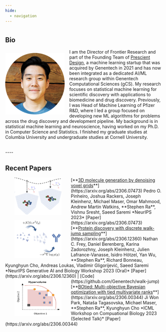 ```yaml
---
hide:
  - navigation
---
```



#

## Bio

<style>
img {
  display: block;
  margin-left: auto;
  margin-right: auto;
  float: left;
}
</style>

<img src="../img/profile.png" alt="profile" style="width:190px;height:196px; margin-top:12px; margin-right:15px;" />

I am the Director of Frontier Research and part of the Founding Team of [Prescient Design](https://www.gene.com/prescient), a machine learning startup that was acquired by Genentech in 2021 and has now been integrated as a dedicated AI/ML research group within Genentech Computational Sciences (gCS). My research focuses on statistical machine learning for scientific discovery with applications to biomedicine and drug discovery. Previously, I was Head of Machine Learning of Pfizer R&D, where I led a group focused on developing new ML algorithms for problems across the drug discovery and development pipeline. My background is in statistical machine learning and neuroscience, having worked on my Ph.D. in Computer Science and Statistics. I finished my graduate studies at Columbia University and undergraduate studies at Cornell University.  

<br>
----

## Recent Papers

<img src="../img/voxmol.png" style="height:120px; width:150px; margin-left:30px; margin-right:30px;">
[**<ins>3D molecule generation by denoising voxel grids</ins>**](https://arxiv.org/abs/2306.07473)  
Pedro O. Pinheiro, Joshua Rackers, Joseph Kleinhenz, Michael Maser, Omar Mahmood, Andrew Martin Watkins, **Stephen Ra**, Vishnu Sresht, Saeed Saremi  
*NeurIPS 2023*  
[Paper](https://arxiv.org/abs/2306.07473)

<img src="../img/dwjs.png" style="height:120px; width:150px; margin-left:30px; margin-right:30px;">
[**<ins>Protein discovery with discrete walk-jump sampling</ins>**](https://arxiv.org/abs/2306.12360)  
Nathan C. Frey, Daniel Berenberg, Karina Zadorozhny, Joseph Kleinhenz, Julien Lafrance-Vanasse, Isidro Hötzel, Yan Wu, **Stephen Ra**, Richard  Bonneau, Kyunghyun Cho, Andreas Loukas, Vladimir Gligorijević, Saeed Saremi  
*NeurIPS Generative AI and Biology Workshop 2023 (Oral)*  
[Paper](https://arxiv.org/abs/2306.12360) | [Code](https://github.com/Genentech/walk-jump)  

<img src="../img/ehvi.png" style="height:120px; width:150px; margin-left:30px; margin-right:30px;">
[**<ins>BOtied: Multi-objective Bayesian optimization with tied multivariate ranks</ins>**](https://arxiv.org/abs/2306.00344)  
Ji Won Park, Nataša Tagasovska, Michael Maser, **Stephen Ra**, Kyunghyun Cho  
*ICML Workshop on Compuational Biology 2023 (Selected Talk)*  
[Paper](https://arxiv.org/abs/2306.00344)  